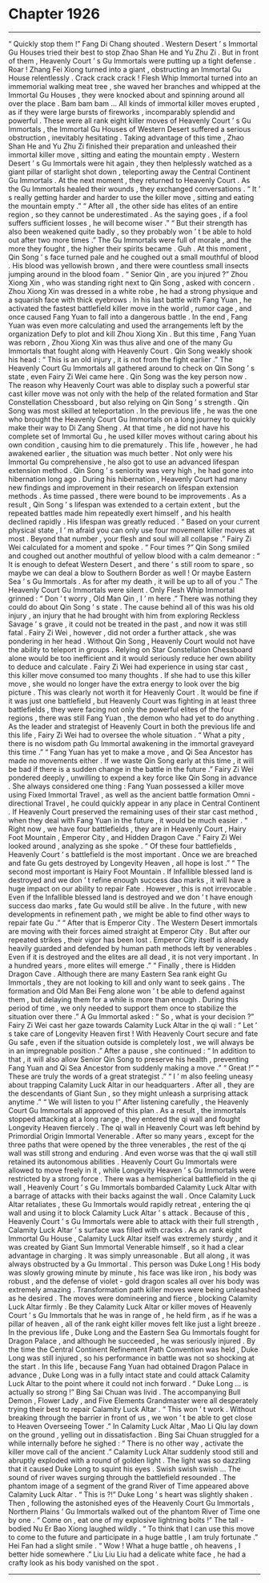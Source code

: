 
# Chapter 1926


---

“ Quickly stop them !” Fang Di Chang shouted .
Western Desert ’ s Immortal Gu Houses tried their best to stop Zhao Shan He and Yu Zhu Zi .
But in front of them , Heavenly Court ’ s Gu Immortals were putting up a tight defense .
Roar !
Zhang Fei Xiong turned into a giant , obstructing an Immortal Gu House relentlessly .
Crack crack crack !
Flesh Whip Immortal turned into an immemorial walking meat tree , she waved her branches and whipped at the Immortal Gu Houses , they were knocked about and spinning around all over the place .
Bam bam bam …
All kinds of immortal killer moves erupted , as if they were large bursts of fireworks , incomparably splendid and powerful .
These were all rank eight killer moves of Heavenly Court ’ s Gu Immortals , the Immortal Gu Houses of Western Desert suffered a serious obstruction , inevitably hesitating .
Taking advantage of this time , Zhao Shan He and Yu Zhu Zi finished their preparation and unleashed their immortal killer move , sitting and eating the mountain empty .
Western Desert ’ s Gu Immortals were hit again , they then helplessly watched as a giant pillar of starlight shot down , teleporting away the Central Continent Gu Immortals .
At the next moment , they returned to Heavenly Court .
As the Gu Immortals healed their wounds , they exchanged conversations .
“ It ’ s really getting harder and harder to use the killer move , sitting and eating the mountain empty .”
“ After all , the other side has elites of an entire region , so they cannot be underestimated . As the saying goes , if a fool suffers sufficient losses , he will become wiser .”
“ But their strength has also been weakened quite badly , so they probably won ’ t be able to hold out after two more times .”
The Gu Immortals were full of morale , and the more they fought , the higher their spirits became .
Guh .
At this moment , Qin Song ’ s face turned pale and he coughed out a small mouthful of blood .
His blood was yellowish brown , and there were countless small insects jumping around in the blood foam .
“ Senior Qin , are you injured ?” Zhou Xiong Xin , who was standing right next to Qin Song , asked with concern .
Zhou Xiong Xin was dressed in a white robe , he had a strong physique and a squarish face with thick eyebrows . In his last battle with Fang Yuan , he activated the fastest battlefield killer move in the world , rumor cage , and once caused Fang Yuan to fall into a dangerous battle . In the end , Fang Yuan was even more calculating and used the arrangements left by the organization Defy to plot and kill Zhou Xiong Xin .
But this time , Fang Yuan was reborn , Zhou Xiong Xin was thus alive and one of the many Gu Immortals that fought along with Heavenly Court .
Qin Song weakly shook his head : “ This is an old injury , it is not from the fight earlier .”
The Heavenly Court Gu Immortals all gathered around to check on Qin Song ’ s state , even Fairy Zi Wei came here .
Qin Song was the key person now .
The reason why Heavenly Court was able to display such a powerful star cast killer move was not only with the help of the related formation and Star Constellation Chessboard , but also relying on Qin Song ’ s strength .
Qin Song was most skilled at teleportation .
In the previous life , he was the one who brought the Heavenly Court Gu Immortals on a long journey to quickly make their way to Di Zang Sheng . At that time , he did not have his complete set of Immortal Gu , he used killer moves without caring about his own condition , causing him to die prematurely .
This life , however , he had awakened earlier , the situation was much better . Not only were his Immortal Gu comprehensive , he also got to use an advanced lifespan extension method .
Qin Song ’ s seniority was very high , he had gone into hibernation long ago . During his hibernation , Heavenly Court had many new findings and improvement in their research on lifespan extension methods .
As time passed , there were bound to be improvements .
As a result , Qin Song ’ s lifespan was extended to a certain extent , but the repeated battles made him repeatedly exert himself , and his health declined rapidly . His lifespan was greatly reduced .
“ Based on your current physical state , I ’ m afraid you can only use four movement killer moves at most . Beyond that number , your flesh and soul will all collapse .” Fairy Zi Wei calculated for a moment and spoke .
“ Four times ?” Qin Song smiled and coughed out another mouthful of yellow blood with a calm demeanor : “ It is enough to defeat Western Desert , and there ’ s still room to spare , so maybe we can deal a blow to Southern Border as well ! Or maybe Eastern Sea ’ s Gu Immortals . As for after my death , it will be up to all of you .”
The Heavenly Court Gu Immortals were silent .
Only Flesh Whip Immortal grinned : “ Don ’ t worry , Old Man Qin , I ’ m here .”
There was nothing they could do about Qin Song ’ s state . The cause behind all of this was his old injury , an injury that he had brought with him from exploring Reckless Savage ’ s grave , it could not be treated in the past , and now it was still fatal .
Fairy Zi Wei , however , did not order a further attack , she was pondering in her head .
Without Qin Song , Heavenly Court would not have the ability to teleport in groups . Relying on Star Constellation Chessboard alone would be too inefficient and it would seriously reduce her own ability to deduce and calculate .
Fairy Zi Wei had experience in using star cast , this killer move consumed too many thoughts . If she had to use this killer move , she would no longer have the extra energy to look over the big picture .
This was clearly not worth it for Heavenly Court .
It would be fine if it was just one battlefield , but Heavenly Court was fighting in at least three battlefields , they were facing not only the powerful elites of the four regions , there was still Fang Yuan , the demon who had yet to do anything .
As the leader and strategist of Heavenly Court in both the previous life and this life , Fairy Zi Wei had to oversee the whole situation .
“ What a pity , there is no wisdom path Gu Immortal awakening in the immortal graveyard this time .”
“ Fang Yuan has yet to make a move , and Qi Sea Ancestor has made no movements either . If we waste Qin Song early at this time , it will be bad if there is a sudden change in the battle in the future .”
Fairy Zi Wei pondered deeply , unwilling to expend a key force like Qin Song in advance .
She always considered one thing : Fang Yuan possessed a killer move using Fixed Immortal Travel , as well as the ancient battle formation Omni - directional Travel , he could quickly appear in any place in Central Continent .
If Heavenly Court preserved the remaining uses of their star cast method , when they deal with Fang Yuan in the future , it would be much easier .
“ Right now , we have four battlefields , they are in Heavenly Court , Hairy Foot Mountain , Emperor City , and Hidden Dragon Cave .” Fairy Zi Wei looked around , analyzing as she spoke .
“ Of these four battlefields , Heavenly Court ’ s battlefield is the most important . Once we are breached and fate Gu gets destroyed by Longevity Heaven , all hope is lost .”
“ The second most important is Hairy Foot Mountain . If Infallible blessed land is destroyed and we don ’ t refine enough success dao marks , it will have a huge impact on our ability to repair Fate . However , this is not irrevocable . Even if the Infallible blessed land is destroyed and we don ’ t have enough success dao marks , fate Gu would still be alive . In the future , with new developments in refinement path , we might be able to find other ways to repair fate Gu .”
“ After that is Emperor City . The Western Desert immortals are moving with their forces aimed straight at Emperor City . But after our repeated strikes , their vigor has been lost . Emperor City itself is already heavily guarded and defended by human path methods left by venerables . Even if it is destroyed and the elites are all dead , it is not very important . In a hundred years , more elites will emerge .”
“ Finally , there is Hidden Dragon Cave . Although there are many Eastern Sea rank eight Gu Immortals , they are not looking to kill and only want to seek gains . The formation and Old Man Bei Feng alone won ’ t be able to defend against them , but delaying them for a while is more than enough . During this period of time , we only needed to support them once to stabilize the situation over there .”
A Gu Immortal asked : “ So , what is your decision ?”
Fairy Zi Wei cast her gaze towards Calamity Luck Altar in the qi wall : “ Let ’ s take care of Longevity Heaven first ! With Heavenly Court secure and fate Gu safe , even if the situation outside is completely lost , we will always be in an impregnable position .”
After a pause , she continued : “ In addition to that , it will also allow Senior Qin Song to preserve his health , preventing Fang Yuan and Qi Sea Ancestor from suddenly making a move .”
“ Great !”
“ These are truly the words of a great strategist .”
“ I ’ m also feeling uneasy about trapping Calamity Luck Altar in our headquarters . After all , they are the descendants of Giant Sun , so they might unleash a surprising attack anytime .”
“ We will listen to you !”
After listening carefully , the Heavenly Court Gu Immortals all approved of this plan .
As a result , the immortals stopped attacking at a long range , they entered the qi wall and fought Longevity Heaven fiercely .
The qi wall in Heavenly Court was left behind by Primordial Origin Immortal Venerable . After so many years , except for the three paths that were opened by the three venerables , the rest of the qi wall was still strong and enduring .
And even worse was that the qi wall still retained its autonomous abilities .
Heavenly Court Gu Immortals were allowed to move freely in it , while Longevity Heaven ’ s Gu Immortals were restricted by a strong force .
There was a hemispherical battlefield in the qi wall , Heavenly Court ’ s Gu Immortals bombarded Calamity Luck Altar with a barrage of attacks with their backs against the wall .
Once Calamity Luck Altar retaliates , these Gu Immortals would rapidly retreat , entering the qi wall and using it to block Calamity Luck Altar ’ s attack .
Because of this , Heavenly Court ’ s Gu Immortals were able to attack with their full strength , Calamity Luck Altar ’ s surface was filled with cracks .
As an rank eight Immortal Gu House , Calamity Luck Altar itself was extremely sturdy , and it was created by Giant Sun Immortal Venerable himself , so it had a clear advantage in charging . It was simply unreasonable .
But all along , it was always obstructed by a Gu Immortal .
This person was Duke Long !
His body was slowly growing minute by minute , his face was like iron , his body was robust , and the defense of violet - gold dragon scales all over his body was extremely amazing .
Transformation path killer moves were being unleashed as he desired . The moves were domineering and fierce , blocking Calamity Luck Altar firmly .
Be they Calamity Luck Altar or killer moves of Heavenly Court ’ s Gu Immortals that he was in range of , he held firm , as if he was a pillar of heaven , all of the rank eight killer moves felt like just a light breeze .
In the previous life , Duke Long and the Eastern Sea Gu Immortals fought for Dragon Palace , and although he succeeded , he was seriously injured . By the time the Central Continent Refinement Path Convention was held , Duke Long was still injured , so his performance in battle was not so shocking at the start .
In this life , because Fang Yuan had obtained Dragon Palace in advance , Duke Long was in a fully intact state and could attack Calamity Luck Altar to the point where it could not inch forward .
“ Duke Long … is actually so strong !” Bing Sai Chuan was livid .
The accompanying Bull Demon , Flower Lady , and Five Elements Grandmaster were all desperately trying their best to repair Calamity Luck Altar .
“ This won ’ t work . Without breaking through the barrier in front of us , we won ’ t be able to get close to Heaven Overseeing Tower .” In Calamity Luck Altar , Mao Li Qiu lay down on the ground , yelling out in dissatisfaction .
Bing Sai Chuan struggled for a while internally before he sighed : “ There is no other way , activate the killer move call of the ancient .”
Calamity Luck Altar suddenly stood still and abruptly exploded with a round of golden light .
The light was so dazzling that it caused Duke Long to squint his eyes .
Swish swish swish …
The sound of river waves surging through the battlefield resounded .
The phantom image of a segment of the grand River of Time appeared above Calamity Luck Altar .
“ This is ?!” Duke Long ’ s heart was slightly shaken .
Then , following the astonished eyes of the Heavenly Court Gu Immortals , Northern Plains ’ Gu Immortals walked out of the phantom River of Time one by one .
“ Come on , eat one of my explosive lightning bolts !” The tall - bodied Nu Er Bao Xiong laughed wildly .
“ To think that I can use this move to come to the future and participate in a huge battle , I am truly fortunate .” Hei Fan had a slight smile .
“ Wow ! What a huge battle , oh heavens , I better hide somewhere .” Liu Liu Liu had a delicate white face , he had a crafty look as his body vanished on the spot .

---

